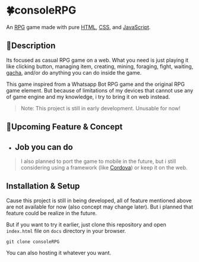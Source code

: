 # 🍀consoleRPG
An <a href="https://wikipedia.org/wiki/RPG" title="Role-playing game (RPG)">RPG</a> game made with pure <a href="https://wikipedia.org/wiki/HTML" title="Hypertext Markup Language">HTML</a>, <a href="https://wikipedia.org/wiki/CSS" title="Cascading Style Sheet">CSS</a>, and <a href="https://id.wikipedia.org/wiki/JavaScript">JavaScript</a>.

## 📄Description
Its focused as casual RPG game on a web. What you need is just playing it like clicking button, managing item, creating, mining, foraging, fight, waiting, <u title="if you now what i mean of this">gacha</u>, and/or do anything you can do inside the game.

This game inspired from a <a title="Source needed!">Whatsapp Bot RPG</a> game and the original RPG game element. But because of limitations of my devices that cannot use any of game engine and my knowledge, i try to bring it on web instead.

> Note: This project is still in early development. Unusable for now!

## 💠Upcoming Feature & Concept
- Job you can do
	- 

>I also planned to port the game to mobile in the future, but i still considering using a framework (like [Cordova](https://cordova.apache.org/ "Cordova")) or keep it on the web.

## Installation & Setup
Cause this project is still in being developed, all of feature mentioned above are not available for now (also concept may change later). But i planned that feature could be realize in the future.

But if you want to try it earlier, just clone this repository and open `index.html` file on `docs` directory in your browser. 

    git clone consoleRPG

You can also hosting it whatever you want.